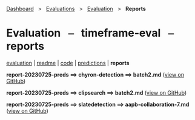 [Dashboard](../../../index.md)  &nbsp; > &nbsp; [Evaluations](../../index.md)  &nbsp; > &nbsp; [Evaluation](../index.md)  &nbsp; > &nbsp; **Reports** 

# Evaluation &nbsp; ⎯ &nbsp; timeframe-eval &nbsp; ⎯ &nbsp; reports

[evaluation](../index.md) | [readme](../readme_file.md) | [code](../code.md) | [predictions](../predictions/index.md) | **reports** 

**report-20230725-preds ⟹ chyron-detection ⟹ batch2.md** ([view on GitHub](https://github.com/clamsproject/aapb-evaluations/tree/854eeb362d3500232982eda53bda4eb47d76df51/timeframe-eval/report-20230725-preds@chyron-detection@batch2.md))

**report-20230725-preds ⟹ clipsearch ⟹ batch2.md** ([view on GitHub](https://github.com/clamsproject/aapb-evaluations/tree/854eeb362d3500232982eda53bda4eb47d76df51/timeframe-eval/report-20230725-preds@clipsearch@batch2.md))

**report-20230725-preds ⟹ slatedetection ⟹ aapb-collaboration-7.md** ([view on GitHub](https://github.com/clamsproject/aapb-evaluations/tree/854eeb362d3500232982eda53bda4eb47d76df51/timeframe-eval/report-20230725-preds@slatedetection@aapb-collaboration-7.md))

